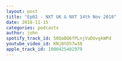 ```yaml
---
layout: post
title: "Ep02 - NXT UK & NXT 14th Nov 2018"
date: 2018-11-15
categories: podcasts
author: john
spotify_track_id: 50QaBQ6fPLnjVuDUvgkWPd
youtube_video_id: KNjBtD57w38
apple_track_id: 1000425402979
---
```

